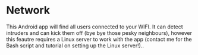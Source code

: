 # Network
This Android app will find all users connected to your WIFI. It can detect intruders and can kick them off (bye bye those pesky neighbours),
however this feautre requires a Linux server to work with the app (contact me for the Bash script and tutorial on setting up the Linux 
server!)..
